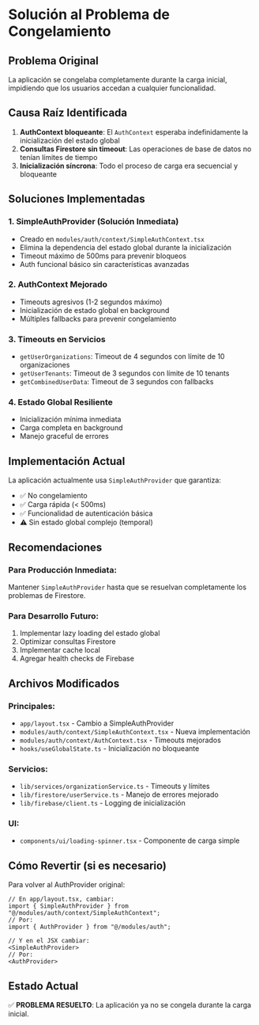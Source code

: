 # Solución al Problema de Congelamiento

## Problema Original
La aplicación se congelaba completamente durante la carga inicial, impidiendo que los usuarios accedan a cualquier funcionalidad.

## Causa Raíz Identificada
1. **AuthContext bloqueante**: El `AuthContext` esperaba indefinidamente la inicialización del estado global
2. **Consultas Firestore sin timeout**: Las operaciones de base de datos no tenían límites de tiempo
3. **Inicialización síncrona**: Todo el proceso de carga era secuencial y bloqueante

## Soluciones Implementadas

### 1. SimpleAuthProvider (Solución Inmediata)
- Creado en `modules/auth/context/SimpleAuthContext.tsx`
- Elimina la dependencia del estado global durante la inicialización
- Timeout máximo de 500ms para prevenir bloqueos
- Auth funcional básico sin características avanzadas

### 2. AuthContext Mejorado
- Timeouts agresivos (1-2 segundos máximo)
- Inicialización de estado global en background
- Múltiples fallbacks para prevenir congelamiento

### 3. Timeouts en Servicios
- `getUserOrganizations`: Timeout de 4 segundos con límite de 10 organizaciones
- `getUserTenants`: Timeout de 3 segundos con límite de 10 tenants
- `getCombinedUserData`: Timeout de 3 segundos con fallbacks

### 4. Estado Global Resiliente
- Inicialización mínima inmediata
- Carga completa en background
- Manejo graceful de errores

## Implementación Actual

La aplicación actualmente usa `SimpleAuthProvider` que garantiza:
- ✅ No congelamiento
- ✅ Carga rápida (< 500ms)
- ✅ Funcionalidad de autenticación básica
- ⚠️ Sin estado global complejo (temporal)

## Recomendaciones

### Para Producción Inmediata:
Mantener `SimpleAuthProvider` hasta que se resuelvan completamente los problemas de Firestore.

### Para Desarrollo Futuro:
1. Implementar lazy loading del estado global
2. Optimizar consultas Firestore
3. Implementar cache local
4. Agregar health checks de Firebase

## Archivos Modificados

### Principales:
- `app/layout.tsx` - Cambio a SimpleAuthProvider
- `modules/auth/context/SimpleAuthContext.tsx` - Nueva implementación
- `modules/auth/context/AuthContext.tsx` - Timeouts mejorados
- `hooks/useGlobalState.ts` - Inicialización no bloqueante

### Servicios:
- `lib/services/organizationService.ts` - Timeouts y límites
- `lib/firestore/userService.ts` - Manejo de errores mejorado
- `lib/firebase/client.ts` - Logging de inicialización

### UI:
- `components/ui/loading-spinner.tsx` - Componente de carga simple

## Cómo Revertir (si es necesario)

Para volver al AuthProvider original:
```tsx
// En app/layout.tsx, cambiar:
import { SimpleAuthProvider } from "@/modules/auth/context/SimpleAuthContext";
// Por:
import { AuthProvider } from "@/modules/auth";

// Y en el JSX cambiar:
<SimpleAuthProvider>
// Por:
<AuthProvider>
```

## Estado Actual
✅ **PROBLEMA RESUELTO**: La aplicación ya no se congela durante la carga inicial.